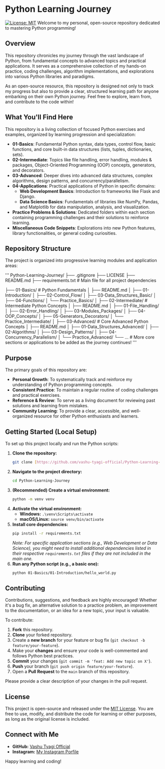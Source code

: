 # Python Learning Journey

[![License: MIT](https://img.shields.io/badge/License-MIT-yellow.svg)](LICENSE)
Welcome to my personal, open-source repository dedicated to mastering Python programming!

## Overview

This repository chronicles my journey through the vast landscape of Python, from fundamental concepts to advanced topics and practical applications. It serves as a comprehensive collection of my hands-on practice, coding challenges, algorithm implementations, and explorations into various Python libraries and paradigms.

As an open-source resource, this repository is designed not only to track my progress but also to provide a clear, structured learning path for anyone embarking on their own Python journey. Feel free to explore, learn from, and contribute to the code within!

## What You'll Find Here

This repository is a living collection of focused Python exercises and examples, organized by learning progression and specialization:

- **01-Basics**: Fundamental Python syntax, data types, control flow, basic functions, and core built-in data structures (lists, tuples, dictionaries, sets).
- **02-Intermediate**: Topics like file handling, error handling, modules & packages, Object-Oriented Programming (OOP) concepts, generators, and decorators.
- **03-Advanced**: Deeper dives into advanced data structures, complex algorithms, design patterns, and concurrency/parallelism.
- **04-Applications**: Practical applications of Python in specific domains:
  - **Web Development Basics**: Introduction to frameworks like Flask and Django.
  - **Data Science Basics**: Fundamentals of libraries like NumPy, Pandas, and Matplotlib for data manipulation, analysis, and visualization.
- **Practice Problems & Solutions**: Dedicated folders within each section containing programming challenges and their solutions to reinforce learning.
- **Miscellaneous Code Snippets**: Explorations into new Python features, library functionalities, or general coding curiosities.

## Repository Structure

The project is organized into progressive learning modules and application areas:

'''
Python-Learning-Journey/
├── .gitignore
├── LICENSE
├── README.md
├── requirements.txt # Main file for all project dependencies

├── 01-Basics/ # Python Fundamentals
│ ├── README.md
│ ├── 01-Introduction/
│ ├── 02-Control_Flow/
│ ├── 03-Data_Structures_Basic/
│ ├── 04-Functions/
│ └── Practice_Basics/
│
├── 02-Intermediate/ # Intermediate Python Concepts
│ ├── README.md
│ ├── 01-File_Handling/
│ ├── 02-Error_Handling/
│ ├── 03-Modules_Packages/
│ ├── 04-OOP_Concepts/
│ ├── 05-Generators_Decorators/
│ └── Practice_Intermediate/
│
├── 03-Advanced/ # Core Advanced Python Concepts
│ ├── README.md
│ ├── 01-Data_Structures_Advanced/
│ ├── 02-Algorithms/
│ ├── 03-Design_Patterns/
│ ├── 04-Concurrency_Parallelism/
│ └── Practice_Advanced/
└── ... # More core sections or applications to be added as the journey continues!
'''

## Purpose

The primary goals of this repository are:

- **Personal Growth**: To systematically track and reinforce my understanding of Python programming concepts.
- **Consistent Practice**: To maintain a regular routine of coding challenges and practical exercises.
- **Reference & Review**: To serve as a living document for reviewing past solutions and learning from mistakes.
- **Community Learning**: To provide a clear, accessible, and well-organized resource for other Python enthusiasts and learners.

## Getting Started (Local Setup)

To set up this project locally and run the Python scripts:

1.  **Clone the repository:**
    ```bash
    git clone [https://github.com/vashu-tyagi-official/Python-Learning-Journey.git](https://github.com/vashu-tyagi-official/Python-Learning-Journey.git)
    ```
2.  **Navigate to the project directory:**
    ```bash
    cd Python-Learning-Journey
    ```
3.  **(Recommended) Create a virtual environment:**
    ```bash
    python -m venv venv
    ```
4.  **Activate the virtual environment:**
    - **Windows:** `.\venv\Scripts\activate`
    - **macOS/Linux:** `source venv/bin/activate`
5.  **Install core dependencies:**
    ```bash
    pip install -r requirements.txt
    ```
    _Note: For specific application sections (e.g., Web Development or Data Science), you might need to install additional dependencies listed in their respective `requirements.txt` files if they are not included in the main one._
6.  **Run any Python script (e.g., a basic one):**
    ```bash
    python 01-Basics/01-Introduction/hello_world.py
    ```

## Contributing

Contributions, suggestions, and feedback are highly encouraged! Whether it's a bug fix, an alternative solution to a practice problem, an improvement to the documentation, or an idea for a new topic, your input is valuable.

To contribute:

1.  **Fork** this repository.
2.  **Clone** your forked repository.
3.  Create a **new branch** for your feature or bug fix (`git checkout -b feature/your-feature`).
4.  Make your **changes** and ensure your code is well-commented and follows Python best practices.
5.  **Commit** your changes (`git commit -m 'feat: Add new topic on X'`).
6.  **Push** your branch (`git push origin feature/your-feature`).
7.  Open a **Pull Request** to the `main` branch of this repository.

Please provide a clear description of your changes in the pull request.

## License

This project is open-source and released under the [MIT License](LICENSE). You are free to use, modify, and distribute the code for learning or other purposes, as long as the original license is included.

## Connect with Me

- **GitHub:** [Vashu Tyagi Official](https://github.com/vashu-tyagi-official)
- **Instagram:** [My Instagram Porfile](https://www.instagram.com/vashu_tyagi_official/)

Happy learning and coding!
